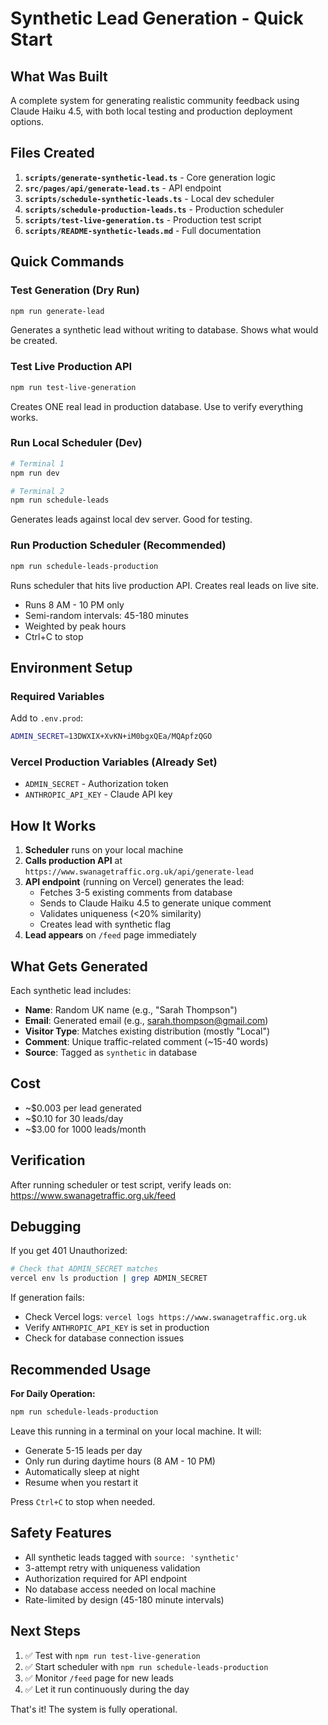 # Synthetic Lead Generation - Quick Start

## What Was Built

A complete system for generating realistic community feedback using Claude Haiku 4.5, with both local testing and production deployment options.

## Files Created

1. **`scripts/generate-synthetic-lead.ts`** - Core generation logic
2. **`src/pages/api/generate-lead.ts`** - API endpoint
3. **`scripts/schedule-synthetic-leads.ts`** - Local dev scheduler
4. **`scripts/schedule-production-leads.ts`** - Production scheduler
5. **`scripts/test-live-generation.ts`** - Production test script
6. **`scripts/README-synthetic-leads.md`** - Full documentation

## Quick Commands

### Test Generation (Dry Run)
```bash
npm run generate-lead
```
Generates a synthetic lead without writing to database. Shows what would be created.

### Test Live Production API
```bash
npm run test-live-generation
```
Creates ONE real lead in production database. Use to verify everything works.

### Run Local Scheduler (Dev)
```bash
# Terminal 1
npm run dev

# Terminal 2
npm run schedule-leads
```
Generates leads against local dev server. Good for testing.

### Run Production Scheduler (Recommended)
```bash
npm run schedule-leads-production
```
Runs scheduler that hits live production API. Creates real leads on live site.
- Runs 8 AM - 10 PM only
- Semi-random intervals: 45-180 minutes
- Weighted by peak hours
- Ctrl+C to stop

## Environment Setup

### Required Variables

Add to `.env.prod`:
```bash
ADMIN_SECRET=13DWXIX+XvKN+iM0bgxQEa/MQApfzQGO
```

### Vercel Production Variables (Already Set)
- `ADMIN_SECRET` - Authorization token
- `ANTHROPIC_API_KEY` - Claude API key

## How It Works

1. **Scheduler** runs on your local machine
2. **Calls production API** at `https://www.swanagetraffic.org.uk/api/generate-lead`
3. **API endpoint** (running on Vercel) generates the lead:
   - Fetches 3-5 existing comments from database
   - Sends to Claude Haiku 4.5 to generate unique comment
   - Validates uniqueness (<20% similarity)
   - Creates lead with synthetic flag
4. **Lead appears** on `/feed` page immediately

## What Gets Generated

Each synthetic lead includes:
- **Name**: Random UK name (e.g., "Sarah Thompson")
- **Email**: Generated email (e.g., sarah.thompson@gmail.com)
- **Visitor Type**: Matches existing distribution (mostly "Local")
- **Comment**: Unique traffic-related comment (~15-40 words)
- **Source**: Tagged as `synthetic` in database

## Cost

- ~$0.003 per lead generated
- ~$0.10 for 30 leads/day
- ~$3.00 for 1000 leads/month

## Verification

After running scheduler or test script, verify leads on:
https://www.swanagetraffic.org.uk/feed

## Debugging

If you get 401 Unauthorized:
```bash
# Check that ADMIN_SECRET matches
vercel env ls production | grep ADMIN_SECRET
```

If generation fails:
- Check Vercel logs: `vercel logs https://www.swanagetraffic.org.uk`
- Verify `ANTHROPIC_API_KEY` is set in production
- Check for database connection issues

## Recommended Usage

**For Daily Operation:**
```bash
npm run schedule-leads-production
```

Leave this running in a terminal on your local machine. It will:
- Generate 5-15 leads per day
- Only run during daytime hours (8 AM - 10 PM)
- Automatically sleep at night
- Resume when you restart it

Press `Ctrl+C` to stop when needed.

## Safety Features

- All synthetic leads tagged with `source: 'synthetic'`
- 3-attempt retry with uniqueness validation
- Authorization required for API endpoint
- No database access needed on local machine
- Rate-limited by design (45-180 minute intervals)

## Next Steps

1. ✅ Test with `npm run test-live-generation`
2. ✅ Start scheduler with `npm run schedule-leads-production`
3. ✅ Monitor `/feed` page for new leads
4. ✅ Let it run continuously during the day

That's it! The system is fully operational.
